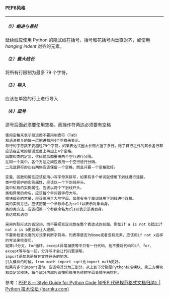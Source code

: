 #### PEP8风格

------

##### （1）缩进与悬挂

延续线应使用 Python 的隐式线在括号，括号和花括号内垂直对齐，或使用 *hanging indent* 对齐的元素。

##### （2）最大线长

将所有行限制为最多 79 个字符。

##### （3）导入

应该在单独的行上进行导入

##### （4）逗号

逗号后面必须要使用空格，而操作符两边必须要有空格

```
使用空格来表示缩进而不要用制表符（Tab）
和语法相关的每一层缩进都用4个空格来表示。
每行的字符数不要超过79个字符，如果表达式因太长而占据了多行，除了首行之外的其余各行都应该在正常的缩进宽度上再加上4个空格。
函数和类的定义，代码前后都要用两个空行进行分隔。
在同一个类中，各个方法之间应该用一个空行进行分隔。
二元运算符的左右两侧应该保留一个空格，而且只要一个空格就好。

变量、函数和属性应该使用小写字母来拼写，如果有多个单词就使用下划线进行连接。
类中受保护的实例属性，应该以一个下划线开头。
类中私有的实例属性，应该以两个下划线开头。
类和异常的命名，应该每个单词首字母大写。
模块级别的常量，应该采用全大写字母，如果有多个单词就用下划线进行连接。
类的实例方法，应该把第一个参数命名为self以表示对象自身。
类的类方法，应该把第一个参数命名为cls以表示该类自身。
表达式和语句

采用内联形式的否定词，而不要把否定词放在整个表达式的前面。例如if a is not b就比if not a is b更容易让人理解。
不要用检查长度的方式来判断字符串、列表等是否为None或者没有元素，应该用if not x这样的写法来检查它。
就算if分支、for循环、except异常捕获等中只有一行代码，也不要将代码和if、for、except等写在一起，分开写才会让代码更清晰。
import语句总是放在文件开头的地方。
引入模块的时候，from math import sqrt比import math更好。
如果有多个import语句，应该将其分为三部分，从上到下分别是Python标准模块、第三方模块和自定义模块，每个部分内部应该按照模块名称的字母表顺序来排列。
```

参考：[PEP 8 -- Style Guide for Python Code |《PEP 代码规范格式文档归纳》| Python 技术论坛 (learnku.com)](https://learnku.com/docs/styleofcode/PEP_8/7084)
